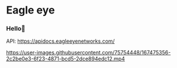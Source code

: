 # Eagle eye

### Hello👋

API: https://apidocs.eagleeyenetworks.com/

https://user-images.githubusercontent.com/75754448/167475356-2c2be0e3-6f23-4871-bcd5-2dce894edc12.mp4

